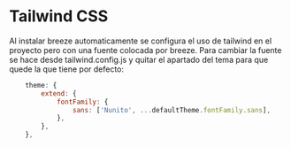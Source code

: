 # Tailwind CSS

Al instalar breeze automaticamente se configura el uso de tailwind en el proyecto pero con una fuente colocada por breeze. 
Para cambiar la fuente se hace desde tailwind.config.js y quitar el apartado del tema para que quede la que tiene por defecto:

```js
    theme: {
        extend: {
            fontFamily: {
                sans: ['Nunito', ...defaultTheme.fontFamily.sans],
            },
        },
    },
```